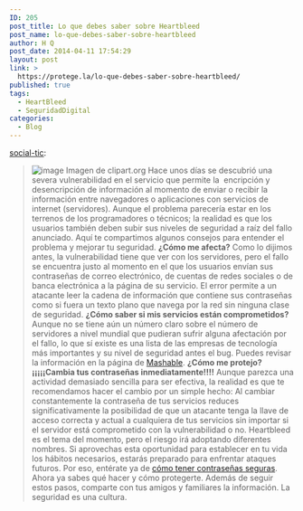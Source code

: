 ```yaml
---
ID: 205
post_title: Lo que debes saber sobre Heartbleed
post_name: lo-que-debes-saber-sobre-heartbleed
author: H Q
post_date: 2014-04-11 17:54:29
layout: post
link: >
  https://protege.la/lo-que-debes-saber-sobre-heartbleed/
published: true
tags:
  - HeartBleed
  - SeguridadDigital
categories:
  - Blog
---
```

<a class="tumblr_blog" href="http://socialtic.org/post/82399135593/lo-que-debes-saber-sobre-heartbleed" target="_blank" rel="noopener">social-tic</a>: 
> ![image][1] Imagen de clipart.org Hace unos días se descubrió una severa vulnerabilidad en el servicio que permite la  encripción y desencripción de información al momento de enviar o recibir la información entre navegadores o aplicaciones con servicios de internet (servidores). Aunque el problema parecería estar en los terrenos de los programadores o técnicos; la realidad es que los usuarios también deben subir sus niveles de seguridad a raíz del fallo anunciado. Aquí te compartimos algunos consejos para entender el problema y mejorar tu seguridad. **¿Cómo me afecta?** Como lo dijimos antes, la vulnerabilidad tiene que ver con los servidores, pero el fallo se encuentra justo al momento en el que los usuarios envían sus contraseñas de correo electrónico, de cuentas de redes sociales o de banca electrónica a la página de su servicio. El error permite a un atacante leer la cadena de información que contiene sus contraseñas como si fuera un texto plano que navega por la red sin ninguna clase de seguridad. **¿Cómo saber si mis servicios están comprometidos?** Aunque no se tiene aún un número claro sobre el número de servidores a nivel mundial que pudieran sufrir alguna afectación por el fallo, lo que sí existe es una lista de las empresas de tecnología más importantes y su nivel de seguridad antes el bug. Puedes revisar la información en la página de <a href="http://mashable.com/2014/04/09/heartbleed-bug-websites-affected/" target="_blank" rel="noopener">Mashable</a>. **¿Cómo me protejo?** **¡¡¡¡¡Cambia tus contraseñas inmediatamente!!!!** Aunque parezca una actividad demasiado sencilla para ser efectiva, la realidad es que te recomendamos hacer el cambio por un simple hecho: Al cambiar constantemente la contraseña de tus servicios reduces significativamente la posibilidad de que un atacante tenga la llave de acceso correcta y actual a cualquiera de tus servicios sin importar si el servidor está comprometido con la vulnerabilidad o no. Heartbleed es el tema del momento, pero el riesgo irá adoptando diferentes nombres. Si aprovechas esta oportunidad para establecer en tu vida los hábitos necesarios, estarás preparado para enfrentar ataques futuros. Por eso, entérate ya de <a href="https://www.youtube.com/watch?v=npT-k8tsHn8" target="_blank" rel="noopener">cómo tener contraseñas seguras</a>. Ahora ya sabes qué hacer y cómo protegerte. Además de seguir estos pasos, comparte con tus amigos y familiares la información. La seguridad es una cultura.

 [1]: https://78.media.tumblr.com/0497971b5c7cfae0f24af0572f97607a/tumblr_inline_n3vo4hnDXy1rgohgc.png